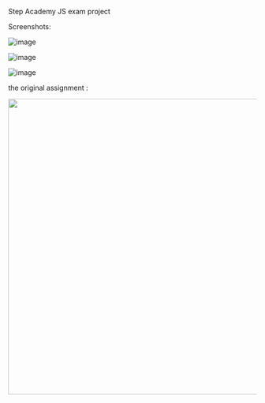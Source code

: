 Step Academy JS exam project

Screenshots:

![image](https://github.com/Qonus/JSExamProject-sep-222.1/assets/94901082/ee9cc8d5-6682-425a-aa26-cc0d4dc1527d)

![image](https://github.com/Qonus/JSExamProject-sep-222.1/assets/94901082/494d28aa-a4a7-4319-bae0-8dafba755d82)

![image](https://github.com/Qonus/JSExamProject-sep-222.1/assets/94901082/58997f2f-44bd-4bb3-9f3a-806299c5378e)

the original assignment : 

<img src="https://github.com/Qonus/JSExamProject-sep-222.1/assets/94901082/75f2414e-65ea-49a3-bbba-1e564f5c6b2b" width="600">
